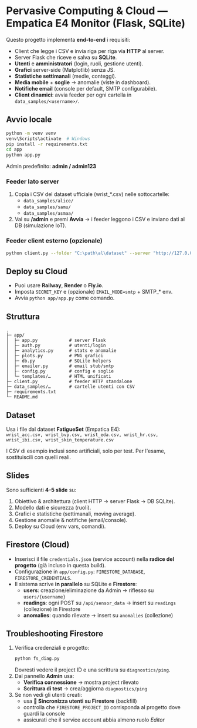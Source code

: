# Pervasive Computing & Cloud — Empatica E4 Monitor (Flask, SQLite)

Questo progetto implementa **end-to-end** i requisiti:
- Client che legge i CSV e invia riga per riga via **HTTP** al server.
- Server Flask che riceve e salva su **SQLite**.
- **Utenti** e **amministratori** (login, ruoli, gestione utenti).
- **Grafici** server-side (Matplotlib) senza JS.
- **Statistiche settimanali** (medie, conteggi).
- **Media mobile** + **soglie** → anomalie (viste in dashboard).
- **Notifiche email** (console per default, SMTP configurabile).
- **Client dinamici**: avvia feeder per ogni cartella in `data_samples/<username>/`.

## Avvio locale
```bash
python -m venv venv
venv\Scripts\activate  # Windows
pip install -r requirements.txt
cd app
python app.py
```
Admin predefinito: **admin / admin123**

### Feeder lato server
1. Copia i CSV del dataset ufficiale (wrist_*.csv) nelle sottocartelle:
   - `data_samples/alice/`
   - `data_samples/samu/`
   - `data_samples/asmaa/`
2. Vai su **/admin** e premi **Avvia** → i feeder leggono i CSV e inviano dati al DB (simulazione IoT).

### Feeder client esterno (opzionale)
```bash
python client.py --folder "C:\path\al\dataset" --server "http://127.0.0.1:5000" --username alice --interval 1.0
```

## Deploy su Cloud
- Puoi usare **Railway**, **Render** o **Fly.io**.
- Imposta `SECRET_KEY` e (opzionale) `EMAIL_MODE=smtp` + SMTP_* env.
- Avvia `python app/app.py` come comando.

## Struttura
```
.
├─ app/
│  ├─ app.py            # server Flask
│  ├─ auth.py           # utenti/login
│  ├─ analytics.py      # stats e anomalie
│  ├─ plots.py          # PNG grafici
│  ├─ db.py             # SQLite helpers
│  ├─ emailer.py        # email stub/smtp
│  ├─ config.py         # config e soglie
│  └─ templates/…       # HTML unificati
├─ client.py            # feeder HTTP standalone
├─ data_samples/…       # cartelle utenti con CSV
├─ requirements.txt
└─ README.md
```

## Dataset
Usa i file dal dataset **FatigueSet** (Empatica E4):  
`wrist_acc.csv, wrist_bvp.csv, wrist_eda.csv, wrist_hr.csv, wrist_ibi.csv, wrist_skin_temperature.csv`

I CSV di esempio inclusi sono artificiali, solo per test. Per l'esame, sostituiscili con quelli reali.

## Slides
Sono sufficienti **4–5 slide** su:
1. Obiettivo & architettura (client HTTP → server Flask → DB SQLite).
2. Modello dati e sicurezza (ruoli).
3. Grafici e statistiche (settimanali, moving average).
4. Gestione anomalie & notifiche (email/console).
5. Deploy su Cloud (env vars, comandi).


## Firestore (Cloud)
- Inserisci il file `credentials.json` (service account) nella **radice del progetto** (già incluso in questa build).
- Configurazione in `app/config.py`: `FIRESTORE_DATABASE`, `FIRESTORE_CREDENTIALS`.
- Il sistema scrive **in parallelo** su SQLite e **Firestore**:
  - **users**: creazione/eliminazione da Admin → riflesso su `users/{username}`
  - **readings**: ogni POST su `/api/sensor_data` → insert su `readings` (collezione) in Firestore
  - **anomalies**: quando rilevate → insert su `anomalies` (collezione)


## Troubleshooting Firestore
1. Verifica credenziali e progetto:
   ```bash
   python fs_diag.py
   ```
   Dovresti vedere il project ID e una scrittura su `diagnostics/ping`.
2. Dal pannello **Admin** usa:
   - **Verifica connessione** → mostra project rilevato
   - **Scrittura di test** → crea/aggiorna `diagnostics/ping`
3. Se non vedi gli utenti creati:
   - usa **🔄 Sincronizza utenti su Firestore** (backfill)
   - controlla che `FIRESTORE_PROJECT_ID` corrisponda al progetto dove guardi la console
   - assicurati che il service account abbia almeno ruolo *Editor*
